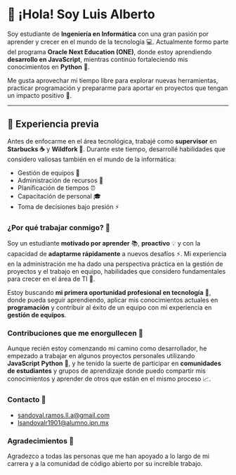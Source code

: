 # 👋 ¡Hola! Soy Luis Alberto

Soy estudiante de **Ingeniería en Informática** con una gran pasión por aprender y crecer en el mundo de la tecnología 💻. Actualmente formo parte del programa **Oracle Next Education (ONE)**, donde estoy aprendiendo **desarrollo en JavaScript**, mientras continúo fortaleciendo mis conocimientos en **Python** 🐍.

Me gusta aprovechar mi tiempo libre para explorar nuevas herramientas, practicar programación y prepararme para aportar en proyectos que tengan un impacto positivo 🚀.

---

## 💼 Experiencia previa

Antes de enfocarme en el área tecnológica, trabajé como **supervisor** en **Starbucks ☕** y **Wildfork 🍖**. Durante este tiempo, desarrollé habilidades que considero valiosas también en el mundo de la informática:

- Gestión de equipos 🤝
- Administración de recursos 💼
- Planificación de tiempos ⏰
- Capacitación de personal 🎓
- Toma de decisiones bajo presión ⚡

### ¿Por qué trabajar conmigo? 🤔

Soy un estudiante **motivado por aprender** 📚, **proactivo** 💡 y con la capacidad de **adaptarme rápidamente** a nuevos desafíos ⚡. Mi experiencia en la administración me ha dado una perspectiva práctica en la gestión de proyectos y el trabajo en equipo, habilidades que considero fundamentales para crecer en el área de TI 🌱.

Estoy buscando **mi primera oportunidad profesional en tecnología** 💼, donde pueda seguir aprendiendo, aplicar mis conocimientos actuales en **programación** y contribuir al éxito de un equipo con mi experiencia en **gestión de equipos**.

### Contribuciones que me enorgullecen 🌟

Aunque recién estoy comenzando mi camino como desarrollador, he empezado a trabajar en algunos proyectos personales utilizando **JavaScript** **Python** 🐍, y he tenido la suerte de participar en **comunidades de estudiantes** y grupos de aprendizaje donde puedo compartir mis conocimientos y aprender de otros que están en el mismo proceso 📈.

### Contacto 🔌
- sandoval.ramos.ll.a@gmail.com
- lsandovalr1901@alumno.ipn.mx

###  Agradecimientos 🦃
Agradezco a todas las personas que me han apoyado a lo largo de mi carrera y a la comunidad de código abierto por su increíble trabajo.
